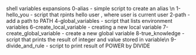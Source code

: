 shell variables expansions 
0-alias - simple script to create an alias \n
1-hello_you - script that rpints hello user , where user is current user
2-path - add a path to PATH
4-global_variables - script that lists environment variables
6-create_local_variable - creating a new local variable
7-create_global_variable - create a new global variable
8-true_knowledge - script that prints the result of integer and value stored in variable\n
9-divide_and_rule - script to print result of POWER by DIVIDE
